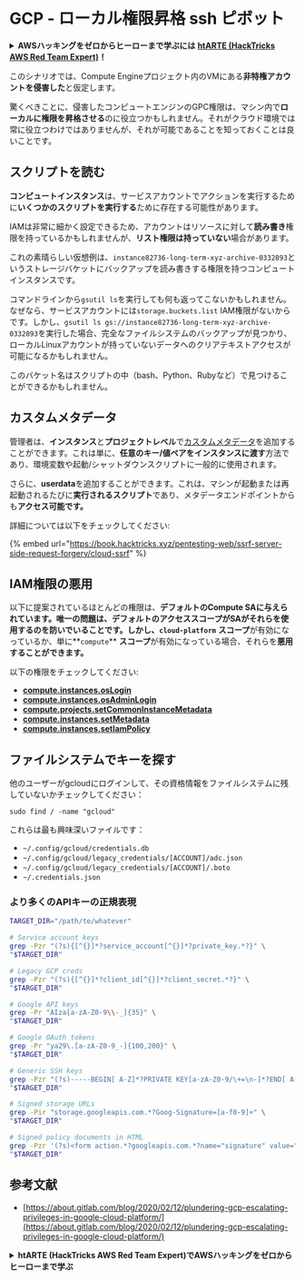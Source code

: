 # GCP - ローカル権限昇格 ssh ピボット

<details>

<summary><strong>AWSハッキングをゼロからヒーローまで学ぶには</strong> <a href="https://training.hacktricks.xyz/courses/arte"><strong>htARTE (HackTricks AWS Red Team Expert)</strong></a><strong>！</strong></summary>

HackTricksをサポートする他の方法:

* **HackTricksにあなたの会社を広告したい**、または**HackTricksをPDFでダウンロードしたい**場合は、[**サブスクリプションプラン**](https://github.com/sponsors/carlospolop)をチェックしてください！
* [**公式PEASS & HackTricksグッズ**](https://peass.creator-spring.com)を入手する
* [**The PEASS Family**](https://opensea.io/collection/the-peass-family)を発見する、私たちの独占的な[**NFTs**](https://opensea.io/collection/the-peass-family)のコレクション
* 💬 [**Discordグループ**](https://discord.gg/hRep4RUj7f)に**参加する**か、[**telegramグループ**](https://t.me/peass)に参加するか、**Twitter** 🐦 [**@carlospolopm**](https://twitter.com/carlospolopm)を**フォローする**。
* **HackTricks**の[**GitHubリポジトリ**](https://github.com/carlospolop/hacktricks)と[**HackTricks Cloud**](https://github.com/carlospolop/hacktricks-cloud)にPRを提出して、あなたのハッキングのコツを共有してください。

</details>

このシナリオでは、Compute Engineプロジェクト内のVMにある**非特権アカウントを侵害した**と仮定します。

驚くべきことに、侵害したコンピュートエンジンのGPC権限は、マシン内で**ローカルに権限を昇格させる**のに役立つかもしれません。それがクラウド環境では常に役立つわけではありませんが、それが可能であることを知っておくことは良いことです。

## スクリプトを読む <a href="#follow-the-scripts" id="follow-the-scripts"></a>

**コンピュートインスタンス**は、サービスアカウントでアクションを実行するために**いくつかのスクリプトを実行する**ために存在する可能性があります。

IAMは非常に細かく設定できるため、アカウントはリソースに対して**読み書き**権限を持っているかもしれませんが、**リスト権限は持っていない**場合があります。

これの素晴らしい仮想例は、`instance82736-long-term-xyz-archive-0332893`というストレージバケットにバックアップを読み書きする権限を持つコンピュートインスタンスです。

コマンドラインから`gsutil ls`を実行しても何も返ってこないかもしれません。なぜなら、サービスアカウントには`storage.buckets.list` IAM権限がないからです。しかし、`gsutil ls gs://instance82736-long-term-xyz-archive-0332893`を実行した場合、完全なファイルシステムのバックアップが見つかり、ローカルLinuxアカウントが持っていないデータへのクリアテキストアクセスが可能になるかもしれません。

このバケット名はスクリプトの中（bash、Python、Rubyなど）で見つけることができるかもしれません。

## カスタムメタデータ

管理者は、**インスタンス**と**プロジェクトレベル**で[カスタムメタデータ](https://cloud.google.com/compute/docs/storing-retrieving-metadata#custom)を追加することができます。これは単に、**任意のキー/値ペアをインスタンスに渡す**方法であり、環境変数や起動/シャットダウンスクリプトに一般的に使用されます。

さらに、**userdata**を追加することができます。これは、マシンが起動または再起動されるたびに**実行されるスクリプト**であり、メタデータエンドポイントからも**アクセス可能です。**

詳細については以下をチェックしてください:

{% embed url="https://book.hacktricks.xyz/pentesting-web/ssrf-server-side-request-forgery/cloud-ssrf" %}

## **IAM権限の悪用**

以下に提案されているほとんどの権限は、**デフォルトのCompute SAに与えられています。**唯一の問題は、**デフォルトのアクセススコープがSAがそれらを使用するのを防いでいる**ことです。しかし、**`cloud-platform`** **スコープ**が有効になっているか、単に**`compute`** **スコープ**が有効になっている場合、それらを**悪用することができます。**

以下の権限をチェックしてください:

* [**compute.instances.osLogin**](../../gcp-pentesting/gcp-privilege-escalation/gcp-compute-privesc/#compute.instances.oslogin)
* [**compute.instances.osAdminLogin**](../../gcp-pentesting/gcp-privilege-escalation/gcp-compute-privesc/#compute.instances.osadminlogin)
* [**compute.projects.setCommonInstanceMetadata**](../../gcp-pentesting/gcp-privilege-escalation/gcp-compute-privesc/#compute.projects.setcommoninstancemetadata)
* [**compute.instances.setMetadata**](../../gcp-pentesting/gcp-privilege-escalation/gcp-compute-privesc/#compute.instances.setmetadata)
* [**compute.instances.setIamPolicy**](../../gcp-pentesting/gcp-privilege-escalation/gcp-compute-privesc/#compute.instances.setiampolicy)

## ファイルシステムでキーを探す

他のユーザーがgcloudにログインして、その資格情報をファイルシステムに残していないかチェックしてください：
```
sudo find / -name "gcloud"
```
これらは最も興味深いファイルです：

* `~/.config/gcloud/credentials.db`
* `~/.config/gcloud/legacy_credentials/[ACCOUNT]/adc.json`
* `~/.config/gcloud/legacy_credentials/[ACCOUNT]/.boto`
* `~/.credentials.json`

### より多くのAPIキーの正規表現
```bash
TARGET_DIR="/path/to/whatever"

# Service account keys
grep -Pzr "(?s){[^{}]*?service_account[^{}]*?private_key.*?}" \
"$TARGET_DIR"

# Legacy GCP creds
grep -Pzr "(?s){[^{}]*?client_id[^{}]*?client_secret.*?}" \
"$TARGET_DIR"

# Google API keys
grep -Pr "AIza[a-zA-Z0-9\\-_]{35}" \
"$TARGET_DIR"

# Google OAuth tokens
grep -Pr "ya29\.[a-zA-Z0-9_-]{100,200}" \
"$TARGET_DIR"

# Generic SSH keys
grep -Pzr "(?s)-----BEGIN[ A-Z]*?PRIVATE KEY[a-zA-Z0-9/\+=\n-]*?END[ A-Z]*?PRIVATE KEY-----" \
"$TARGET_DIR"

# Signed storage URLs
grep -Pir "storage.googleapis.com.*?Goog-Signature=[a-f0-9]+" \
"$TARGET_DIR"

# Signed policy documents in HTML
grep -Pzr '(?s)<form action.*?googleapis.com.*?name="signature" value=".*?">' \
"$TARGET_DIR"
```
## 参考文献

* [https://about.gitlab.com/blog/2020/02/12/plundering-gcp-escalating-privileges-in-google-cloud-platform/](https://about.gitlab.com/blog/2020/02/12/plundering-gcp-escalating-privileges-in-google-cloud-platform/)

<details>

<summary><strong>htARTE (HackTricks AWS Red Team Expert)でAWSハッキングをゼロからヒーローまで学ぶ</strong></summary>

HackTricksをサポートする他の方法:

* **HackTricksにあなたの会社を広告したい**、または**HackTricksをPDFでダウンロードしたい**場合は、[**サブスクリプションプラン**](https://github.com/sponsors/carlospolop)をチェックしてください！
* [**公式PEASS & HackTricksグッズ**](https://peass.creator-spring.com)を手に入れる
* [**The PEASS Family**](https://opensea.io/collection/the-peass-family)を発見する、私たちの独占的な[**NFTs**](https://opensea.io/collection/the-peass-family)のコレクション
* 💬 [**Discordグループ**](https://discord.gg/hRep4RUj7f)や[**テレグラムグループ**](https://t.me/peass)に**参加する**か、**Twitter** 🐦 [**@carlospolopm**](https://twitter.com/carlospolopm)で**フォローする**。
* [**HackTricks**](https://github.com/carlospolop/hacktricks)と[**HackTricks Cloud**](https://github.com/carlospolop/hacktricks-cloud)のgithubリポジトリにPRを提出して、あなたのハッキングのコツを**共有する**。

</details>
